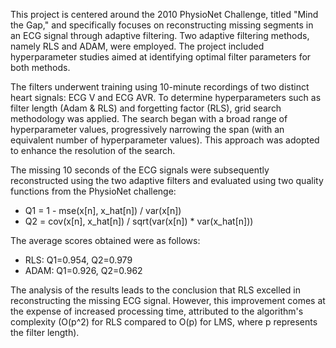 This project is centered around the 2010 PhysioNet Challenge, titled "Mind the Gap," and specifically focuses on reconstructing missing segments in an ECG signal through adaptive filtering. Two adaptive filtering methods, namely RLS and ADAM, were employed. The project included hyperparameter studies aimed at identifying optimal filter parameters for both methods.

The filters underwent training using 10-minute recordings of two distinct heart signals: ECG V and ECG AVR. To determine hyperparameters such as filter length (Adam & RLS) and forgetting factor (RLS), grid search methodology was applied. The search began with a broad range of hyperparameter values, progressively narrowing the span (with an equivalent number of hyperparameter values). This approach was adopted to enhance the resolution of the search.

The missing 10 seconds of the ECG signals were subsequently reconstructed using the two adaptive filters and evaluated using two quality functions from the PhysioNet challenge:
- Q1 = 1 - mse(x[n], x_hat[n]) / var(x[n])
- Q2 = cov(x[n], x_hat[n]) / sqrt(var(x[n]) * var(x_hat[n]))

The average scores obtained were as follows:
- RLS: Q1=0.954, Q2=0.979
- ADAM: Q1=0.926, Q2=0.962

The analysis of the results leads to the conclusion that RLS excelled in reconstructing the missing ECG signal. However, this improvement comes at the expense of increased processing time, attributed to the algorithm's complexity (O(p^2) for RLS compared to O(p) for LMS, where p represents the filter length).
